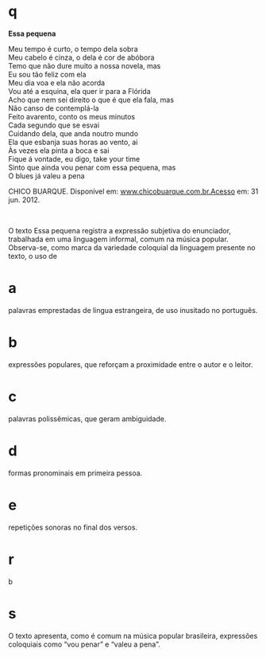 # q
**Essa pequena**

Meu tempo é curto, o tempo dela sobra\
Meu cabelo é cinza, o dela é cor de abóbora\
Temo que não dure muito a nossa novela, mas\
Eu sou tão feliz com ela\
Meu dia voa e ela não acorda\
Vou até a esquina, ela quer ir para a Flórida\
Acho que nem sei direito o que é que ela fala, mas\
Não canso de contemplá-la\
Feito avarento, conto os meus minutos\
Cada segundo que se esvai\
Cuidando dela, que anda noutro mundo\
Ela que esbanja suas horas ao vento, ai\
Às vezes ela pinta a boca e sai\
Fique á vontade, eu digo, take your time\
Sinto que ainda vou penar com essa pequena, mas\
O blues já valeu a pena

CHICO BUARQUE. Disponível em: www.chicobuarque.com.br.Acesso em: 31 jun. 2012.

 

O texto Essa pequena registra a expressão subjetiva do enunciador, trabalhada em uma linguagem informal, comum na música popular. Observa-se, como marca da variedade coloquial da linguagem presente no texto, o uso de

# a
palavras emprestadas de lingua estrangeira, de uso inusitado no português.

# b
expressões populares, que reforçam a proximidade entre o autor e o leitor.

# c
palavras polissêmicas, que geram ambiguidade.

# d
formas pronominais em primeira pessoa.

# e
repetições sonoras no final dos versos.

# r
b

# s
O texto apresenta, como é comum na música popular brasileira, expressões coloquiais como “vou penar” e “valeu a pena”.
